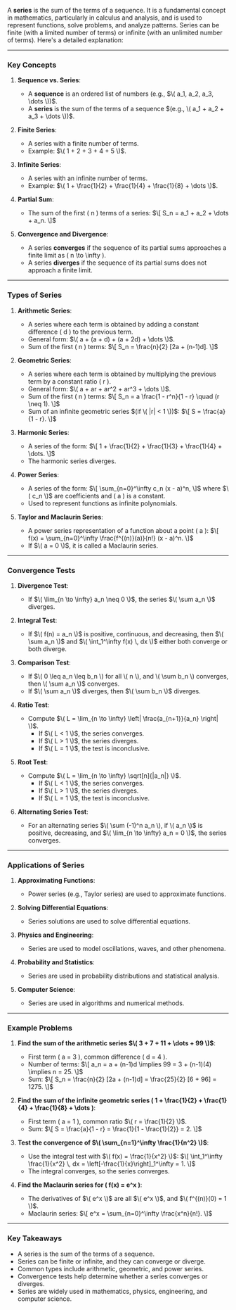 A **series** is the sum of the terms of a sequence. It is a fundamental concept in mathematics, particularly in calculus and analysis, and is used to represent functions, solve problems, and analyze patterns. Series can be finite (with a limited number of terms) or infinite (with an unlimited number of terms). Here's a detailed explanation:

---

### **Key Concepts**

1. **Sequence vs. Series**:
   - A **sequence** is an ordered list of numbers (e.g., $\( a_1, a_2, a_3, \dots \))$.
   - A **series** is the sum of the terms of a sequence $(e.g., \( a_1 + a_2 + a_3 + \dots \))$.

2. **Finite Series**:
   - A series with a finite number of terms.
   - Example: $\( 1 + 2 + 3 + 4 + 5 \)$.

3. **Infinite Series**:
   - A series with an infinite number of terms.
   - Example: $\( 1 + \frac{1}{2} + \frac{1}{4} + \frac{1}{8} + \dots \)$.

4. **Partial Sum**:
   - The sum of the first \( n \) terms of a series:
     $\[
     S_n = a_1 + a_2 + \dots + a_n.
     \]$

5. **Convergence and Divergence**:
   - A series **converges** if the sequence of its partial sums approaches a finite limit as \( n \to \infty \).
   - A series **diverges** if the sequence of its partial sums does not approach a finite limit.

---

### **Types of Series**

1. **Arithmetic Series**:
   - A series where each term is obtained by adding a constant difference \( d \) to the previous term.
   - General form: $\( a + (a + d) + (a + 2d) + \dots \)$.
   - Sum of the first \( n \) terms:
     $\[
     S_n = \frac{n}{2} [2a + (n-1)d].
     \]$

2. **Geometric Series**:
   - A series where each term is obtained by multiplying the previous term by a constant ratio \( r \).
   - General form: $\( a + ar + ar^2 + ar^3 + \dots \)$.
   - Sum of the first \( n \) terms:
     $\[
     S_n = a \frac{1 - r^n}{1 - r} \quad (r \neq 1).
     \]$
   - Sum of an infinite geometric series $(if \( |r| < 1 \))$:
     $\[
     S = \frac{a}{1 - r}.
     \]$

3. **Harmonic Series**:
   - A series of the form:
     $\[
     1 + \frac{1}{2} + \frac{1}{3} + \frac{1}{4} + \dots.
     \]$
   - The harmonic series diverges.

4. **Power Series**:
   - A series of the form:
     $\[
     \sum_{n=0}^\infty c_n (x - a)^n,
     \]$
     where $\( c_n \)$ are coefficients and \( a \) is a constant.
   - Used to represent functions as infinite polynomials.

5. **Taylor and Maclaurin Series**:
   - A power series representation of a function about a point \( a \):
     $\[
     f(x) = \sum_{n=0}^\infty \frac{f^{(n)}(a)}{n!} (x - a)^n.
     \]$
   - If $\( a = 0 \)$, it is called a Maclaurin series.

---

### **Convergence Tests**

1. **Divergence Test**:
   - If $\( \lim_{n \to \infty} a_n \neq 0 \)$, the series $\( \sum a_n \)$ diverges.

2. **Integral Test**:
   - If $\( f(n) = a_n \)$ is positive, continuous, and decreasing, then $\( \sum a_n \)$ and $\( \int_1^\infty f(x) \, dx \)$ either both converge or both diverge.

3. **Comparison Test**:
   - If $\( 0 \leq a_n \leq b_n \) for all \( n \), and \( \sum b_n \) converges, then \( \sum a_n \)$ converges.
   - If $\( \sum a_n \)$ diverges, then $\( \sum b_n \)$ diverges.

4. **Ratio Test**:
   - Compute $\( L = \lim_{n \to \infty} \left| \frac{a_{n+1}}{a_n} \right| \)$.
     - If $\( L < 1 \)$, the series converges.
     - If $\( L > 1 \)$, the series diverges.
     - If $\( L = 1 \)$, the test is inconclusive.

5. **Root Test**:
   - Compute $\( L = \lim_{n \to \infty} \sqrt[n]{|a_n|} \)$.
     - If $\( L < 1 \)$, the series converges.
     - If $\( L > 1 \)$, the series diverges.
     - If $\( L = 1 \)$, the test is inconclusive.

6. **Alternating Series Test**:
   - For an alternating series $\( \sum (-1)^n a_n \), if \( a_n \)$ is positive, decreasing, and $\( \lim_{n \to \infty} a_n = 0 \)$, the series converges.

---

### **Applications of Series**

1. **Approximating Functions**:
   - Power series (e.g., Taylor series) are used to approximate functions.

2. **Solving Differential Equations**:
   - Series solutions are used to solve differential equations.

3. **Physics and Engineering**:
   - Series are used to model oscillations, waves, and other phenomena.

4. **Probability and Statistics**:
   - Series are used in probability distributions and statistical analysis.

5. **Computer Science**:
   - Series are used in algorithms and numerical methods.

---

### **Example Problems**

1. **Find the sum of the arithmetic series $\( 3 + 7 + 11 + \dots + 99 \)$**:
   - First term \( a = 3 \), common difference \( d = 4 \).
   - Number of terms:
     $\[
     a_n = a + (n-1)d \implies 99 = 3 + (n-1)(4) \implies n = 25.
     \]$
   - Sum:
     $\[
     S_n = \frac{n}{2} [2a + (n-1)d] = \frac{25}{2} [6 + 96] = 1275.
     \]$

2. **Find the sum of the infinite geometric series \( 1 + \frac{1}{2} + \frac{1}{4} + \frac{1}{8} + \dots \)**:
   - First term \( a = 1 \), common ratio $\( r = \frac{1}{2} \)$.
   - Sum:
     $\[
     S = \frac{a}{1 - r} = \frac{1}{1 - \frac{1}{2}} = 2.
     \]$

3. **Test the convergence of $\( \sum_{n=1}^\infty \frac{1}{n^2} \)$**:
   - Use the integral test with $\( f(x) = \frac{1}{x^2} \)$:
     $\[
     \int_1^\infty \frac{1}{x^2} \, dx = \left[-\frac{1}{x}\right]_1^\infty = 1.
     \]$
   - The integral converges, so the series converges.

4. **Find the Maclaurin series for \( f(x) = e^x \)**:
   - The derivatives of $\( e^x \)$ are all $\( e^x \)$, and $\( f^{(n)}(0) = 1 \)$.
   - Maclaurin series:
     $\[
     e^x = \sum_{n=0}^\infty \frac{x^n}{n!}.
     \]$

---

### **Key Takeaways**
- A series is the sum of the terms of a sequence.
- Series can be finite or infinite, and they can converge or diverge.
- Common types include arithmetic, geometric, and power series.
- Convergence tests help determine whether a series converges or diverges.
- Series are widely used in mathematics, physics, engineering, and computer science.
